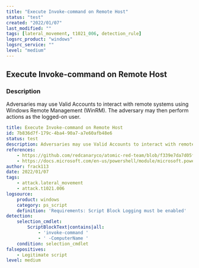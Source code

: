 ```yaml
---
title: "Execute Invoke-command on Remote Host"
status: "test"
created: "2022/01/07"
last_modified: ""
tags: [lateral_movement, t1021_006, detection_rule]
logsrc_product: "windows"
logsrc_service: ""
level: "medium"
---
```


## Execute Invoke-command on Remote Host

### Description

Adversaries may use Valid Accounts to interact with remote systems using Windows Remote Management (WinRM). The adversary may then perform actions as the logged-on user.

```yml
title: Execute Invoke-command on Remote Host
id: 7b836d7f-179c-4ba4-90a7-a7e60afb48e6
status: test
description: Adversaries may use Valid Accounts to interact with remote systems using Windows Remote Management (WinRM). The adversary may then perform actions as the logged-on user.
references:
    - https://github.com/redcanaryco/atomic-red-team/blob/f339e7da7d05f6057fdfcdd3742bfcf365fee2a9/atomics/T1021.006/T1021.006.md#atomic-test-2---invoke-command
    - https://docs.microsoft.com/en-us/powershell/module/microsoft.powershell.core/invoke-command?view=powershell-7.2
author: frack113
date: 2022/01/07
tags:
    - attack.lateral_movement
    - attack.t1021.006
logsource:
    product: windows
    category: ps_script
    definition: 'Requirements: Script Block Logging must be enabled'
detection:
    selection_cmdlet:
        ScriptBlockText|contains|all:
            - 'invoke-command '
            - ' -ComputerName '
    condition: selection_cmdlet
falsepositives:
    - Legitimate script
level: medium

```
